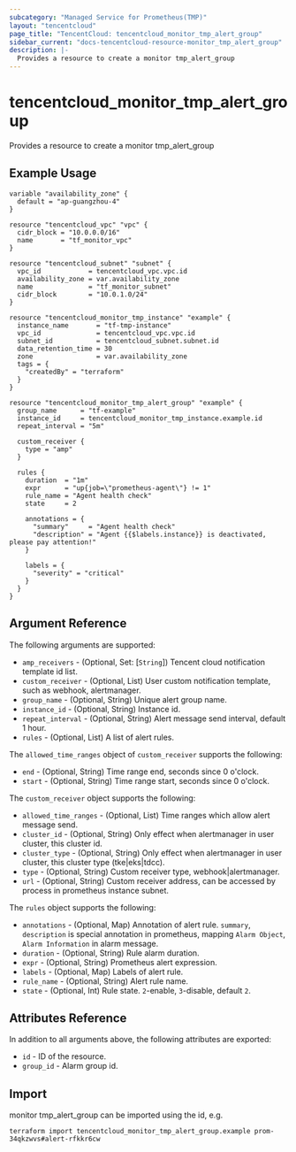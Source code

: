 ```yaml
---
subcategory: "Managed Service for Prometheus(TMP)"
layout: "tencentcloud"
page_title: "TencentCloud: tencentcloud_monitor_tmp_alert_group"
sidebar_current: "docs-tencentcloud-resource-monitor_tmp_alert_group"
description: |-
  Provides a resource to create a monitor tmp_alert_group
---
```


# tencentcloud_monitor_tmp_alert_group

Provides a resource to create a monitor tmp_alert_group

## Example Usage

```hcl
variable "availability_zone" {
  default = "ap-guangzhou-4"
}

resource "tencentcloud_vpc" "vpc" {
  cidr_block = "10.0.0.0/16"
  name       = "tf_monitor_vpc"
}

resource "tencentcloud_subnet" "subnet" {
  vpc_id            = tencentcloud_vpc.vpc.id
  availability_zone = var.availability_zone
  name              = "tf_monitor_subnet"
  cidr_block        = "10.0.1.0/24"
}

resource "tencentcloud_monitor_tmp_instance" "example" {
  instance_name       = "tf-tmp-instance"
  vpc_id              = tencentcloud_vpc.vpc.id
  subnet_id           = tencentcloud_subnet.subnet.id
  data_retention_time = 30
  zone                = var.availability_zone
  tags = {
    "createdBy" = "terraform"
  }
}

resource "tencentcloud_monitor_tmp_alert_group" "example" {
  group_name      = "tf-example"
  instance_id     = tencentcloud_monitor_tmp_instance.example.id
  repeat_interval = "5m"

  custom_receiver {
    type = "amp"
  }

  rules {
    duration  = "1m"
    expr      = "up{job=\"prometheus-agent\"} != 1"
    rule_name = "Agent health check"
    state     = 2

    annotations = {
      "summary"     = "Agent health check"
      "description" = "Agent {{$labels.instance}} is deactivated, please pay attention!"
    }

    labels = {
      "severity" = "critical"
    }
  }
}
```

## Argument Reference

The following arguments are supported:

* `amp_receivers` - (Optional, Set: [`String`]) Tencent cloud notification template id list.
* `custom_receiver` - (Optional, List) User custom notification template, such as webhook, alertmanager.
* `group_name` - (Optional, String) Unique alert group name.
* `instance_id` - (Optional, String) Instance id.
* `repeat_interval` - (Optional, String) Alert message send interval, default 1 hour.
* `rules` - (Optional, List) A list of alert rules.

The `allowed_time_ranges` object of `custom_receiver` supports the following:

* `end` - (Optional, String) Time range end, seconds since 0 o'clock.
* `start` - (Optional, String) Time range start, seconds since 0 o'clock.

The `custom_receiver` object supports the following:

* `allowed_time_ranges` - (Optional, List) Time ranges which allow alert message send.
* `cluster_id` - (Optional, String) Only effect when alertmanager in user cluster, this cluster id.
* `cluster_type` - (Optional, String) Only effect when alertmanager in user cluster, this cluster type (tke|eks|tdcc).
* `type` - (Optional, String) Custom receiver type, webhook|alertmanager.
* `url` - (Optional, String) Custom receiver address, can be accessed by process in prometheus instance subnet.

The `rules` object supports the following:

* `annotations` - (Optional, Map) Annotation of alert rule. `summary`, `description` is special annotation in prometheus, mapping `Alarm Object`, `Alarm Information` in alarm message.
* `duration` - (Optional, String) Rule alarm duration.
* `expr` - (Optional, String) Prometheus alert expression.
* `labels` - (Optional, Map) Labels of alert rule.
* `rule_name` - (Optional, String) Alert rule name.
* `state` - (Optional, Int) Rule state. `2`-enable, `3`-disable, default `2`.

## Attributes Reference

In addition to all arguments above, the following attributes are exported:

* `id` - ID of the resource.
* `group_id` - Alarm group id.


## Import

monitor tmp_alert_group can be imported using the id, e.g.

```
terraform import tencentcloud_monitor_tmp_alert_group.example prom-34qkzwvs#alert-rfkkr6cw
```

